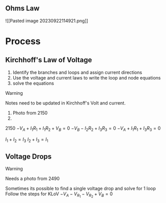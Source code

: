 ## Ohms Law
![[Pasted image 20230922114921.png]]
# Process

## Kirchhoff's Law of Voltage
1. Identify the branches and loops and assign current directions
2. Use the voltage and current laws to write the loop and node equations
3. solve the equations

>[!Warning]
>Notes need to be updated in Kirchhoff's Volt and current.
>1. Photo from 2150
>2. 

2150
$-V_A + I_1R_1+I_1R_2+V_B=0$
$-V_B-I_2R_2+I_3R_3=0$
$-V_A+I_1R_1+I_3R_3=0$

$I_1+I_2=I_3$
$I_2+I_3=I_1$

## Voltage Drops
>[!Warning]
>Needs a photo from 2490

Sometimes its possible to find a single voltage drop and solve for 1 loop
Follow the steps for KLoV
$-V_A-V_{R_1}-V_{R_2}+V_B=0$


